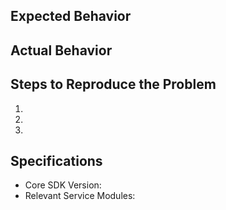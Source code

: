 ## Expected Behavior


## Actual Behavior


## Steps to Reproduce the Problem

  1.
  1.
  1.

## Specifications

  - Core SDK Version:
  - Relevant Service Modules:
